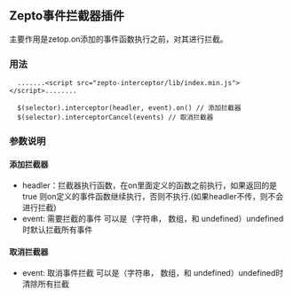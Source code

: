 ## Zepto事件拦截器插件
主要作用是zetop.on添加的事件函数执行之前，对其进行拦截。
### 用法
```
  .......<script src="zepto-interceptor/lib/index.min.js"></script>........
  
  $(selector).interceptor(headler, event).on() // 添加拦截器
  $(selector).interceptorCancel(events) // 取消拦截器
```
### 参数说明
#### 添加拦截器
- headler：拦截器执行函数，在on里面定义的函数之前执行，如果返回的是true 则on定义的事件函数继续执行，否则不执行.(如果headler不传，则不会进行拦截)
- event: 需要拦截的事件 可以是（字符串， 数组，和 undefined）undefined时默认拦截所有事件
#### 取消拦截器
- event: 取消事件拦截 可以是（字符串， 数组，和 undefined）undefined时清除所有拦截
